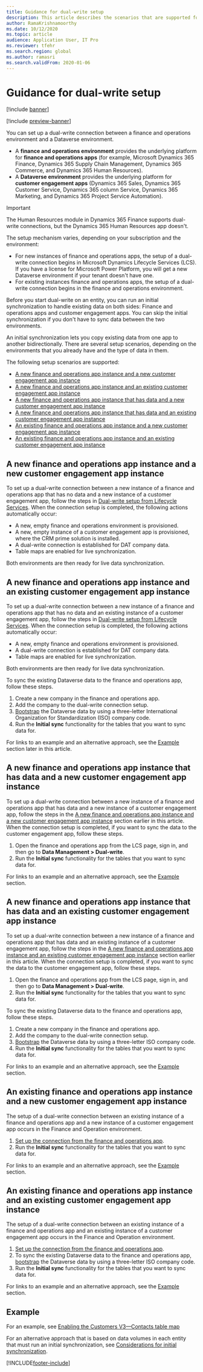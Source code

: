 ```yaml
---
title: Guidance for dual-write setup
description: This article describes the scenarios that are supported for dual-write setup.
author: RamaKrishnamoorthy
ms.date: 10/12/2020
ms.topic: article
audience: Application User, IT Pro
ms.reviewer: tfehr
ms.search.region: global
ms.author: ramasri
ms.search.validFrom: 2020-01-06
---
```


# Guidance for dual-write setup

[!include [banner](../../includes/banner.md)]

[!include [preview-banner](../../includes/preview-banner.md)]



You can set up a dual-write connection between a finance and operations environment and a Dataverse environment.

+ A **finance and operations environment** provides the underlying platform for **finance and operations apps** (for example, Microsoft Dynamics 365 Finance, Dynamics 365 Supply Chain Management, Dynamics 365 Commerce, and Dynamics 365 Human Resources).
+ A **Dataverse environment** provides the underlying platform for **customer engagement apps** (Dynamics 365 Sales, Dynamics 365 Customer Service, Dynamics 365 column Service, Dynamics 365 Marketing, and Dynamics 365 Project Service Automation).

> [!IMPORTANT]
> The Human Resources module in Dynamics 365 Finance supports dual-write connections, but the Dynamics 365 Human Resources app doesn't.

The setup mechanism varies, depending on your subscription and the environment:

+ For new instances of finance and operations apps, the setup of a dual-write connection begins in Microsoft Dynamics Lifecycle Services (LCS). If you have a license for Microsoft Power Platform, you will get a new Dataverse environment if your tenant doesn't have one.
+ For existing instances finance and operations apps, the setup of a dual-write connection begins in the finance and operations environment.

Before you start dual-write on an entity, you can run an initial synchronization to handle existing data on both sides: Finance and operations apps and customer engagement apps. You can skip the initial synchronization if you don't have to sync data between the two environments.

An initial synchronization lets you copy existing data from one app to another bidirectionally. There are several setup scenarios, depending on the environments that you already have and the type of data in them.

The following setup scenarios are supported:

+ [A new finance and operations app instance and a new customer engagement app instance](#new-new)
+ [A new finance and operations app instance and an existing customer engagement app instance](#new-existing)
+ [A new finance and operations app instance that has data and a new customer engagement app instance](#new-data-new)
+ [A new finance and operations app instance that has data and an existing customer engagement app instance](#new-data-existing)
+ [An existing finance and operations app instance and a new customer engagement app instance](#existing-new)
+ [An existing finance and operations app instance and an existing customer engagement app instance](#existing-existing)

## <a id="new-new"></a>A new finance and operations app instance and a new customer engagement app instance

To set up a dual-write connection between a new instance of a finance and operations app that has no data and a new instance of a customer engagement app, follow the steps in [Dual-write setup from Lifecycle Services](lcs-setup.md). When the connection setup is completed, the following actions automatically occur:

- A new, empty finance and operations environment is provisioned.
- A new, empty instance of a customer engagement app is provisioned, where the CRM prime solution is installed.
- A dual-write connection is established for DAT company data.
- Table maps are enabled for live synchronization.

Both environments are then ready for live data synchronization.

## <a id="new-existing"></a>A new finance and operations app instance and an existing customer engagement app instance

To set up a dual-write connection between a new instance of a finance and operations app that has no data and an existing instance of a customer engagement app, follow the steps in [Dual-write setup from Lifecycle Services](lcs-setup.md). When the connection setup is completed, the following actions automatically occur:

- A new, empty finance and operations environment is provisioned.
- A dual-write connection is established for DAT company data.
- Table maps are enabled for live synchronization.

Both environments are then ready for live data synchronization.

To sync the existing Dataverse data to the finance and operations app, follow these steps.

1. Create a new company in the finance and operations app.
2. Add the company to the dual-write connection setup.
3. [Bootstrap](bootstrap-company-data.md) the Dataverse data by using a three-letter International Organization for Standardization (ISO) company code.
4. Run the **Initial sync** functionality for the tables that you want to sync data for.

For links to an example and an alternative approach, see the [Example](#example) section later in this article.

## <a id="new-data-new"></a>A new finance and operations app instance that has data and a new customer engagement app instance

To set up a dual-write connection between a new instance of a finance and operations app that has data and a new instance of a customer engagement app, follow the steps in the [A new finance and operations app instance and a new customer engagement app instance](#new-new) section earlier in this article. When the connection setup is completed, if you want to sync the data to the customer engagement app, follow these steps.

1. Open the finance and operations app from the LCS page, sign in, and then go to **Data Management \> Dual-write**.
2. Run the **Initial sync** functionality for the tables that you want to sync data for.

For links to an example and an alternative approach, see the [Example](#example) section.

## <a id="new-data-existing"></a>A new finance and operations app instance that has data and an existing customer engagement app instance

To set up a dual-write connection between a new instance of a finance and operations app that has data and an existing instance of a customer engagement app, follow the steps in the [A new finance and operations app instance and an existing customer engagement app instance](#new-existing) section earlier in this article. When the connection setup is completed, if you want to sync the data to the customer engagement app, follow these steps.

1. Open the finance and operations app from the LCS page, sign in, and then go to **Data Management \> Dual-write**.
2. Run the **Initial sync** functionality for the tables that you want to sync data for.

To sync the existing Dataverse data to the finance and operations app, follow these steps.

1. Create a new company in the finance and operations app.
2. Add the company to the dual-write connection setup.
3. [Bootstrap](bootstrap-company-data.md) the Dataverse data by using a three-letter ISO company code.
4. Run the **Initial sync** functionality for the tables that you want to sync data for.

For links to an example and an alternative approach, see the [Example](#example) section.

## <a id="existing-new"></a>An existing finance and operations app instance and a new customer engagement app instance

The setup of a dual-write connection between an existing instance of a finance and operations app and a new instance of a customer engagement app occurs in the Finance and Operation environment.

1. [Set up the connection from the finance and operations app](enable-dual-write.md).
2. Run the **Initial sync** functionality for the tables that you want to sync data for.

For links to an example and an alternative approach, see the [Example](#example) section.

## <a id="existing-existing"></a>An existing finance and operations app instance and an existing customer engagement app instance

The setup of a dual-write connection between an existing instance of a finance and operations app and an existing instance of a customer engagement app occurs in the Finance and Operation environment.

1. [Set up the connection from the finance and operations app](enable-dual-write.md).
2. To sync the existing Dataverse data to the finance and operations app, [bootstrap](bootstrap-company-data.md) the Dataverse data by using a three-letter ISO company code.
3. Run the **Initial sync** functionality for the tables that you want to sync data for.

For links to an example and an alternative approach, see the [Example](#example) section.

## Example

For an example, see [Enabling the Customers V3—Contacts table map](enable-entity-map.md#enable-table-map)

For an alternative approach that is based on data volumes in each entity that must run an initial synchronization, see [Considerations for initial synchronization](initial-sync-guidance.md).


[!INCLUDE[footer-include](../../../../includes/footer-banner.md)]
